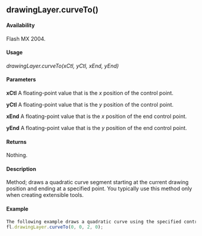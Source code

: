 ## drawingLayer.curveTo()

#### Availability

Flash MX 2004.

#### Usage

*drawingLayer.curveTo(xCtl, yCtl, xEnd, yEnd)*

#### Parameters

**xCtl** A floating-point value that is the *x* position of the control point.

**yCtl** A floating-point value that is the *y* position of the control point. 

**xEnd** A floating-point value that is the *x* position of the end control point. 

**yEnd** A floating-point value that is the *y* position of the end control point.

#### Returns

Nothing.

#### Description

Method; draws a quadratic curve segment starting at the current drawing position and ending at a specified point. You typically use this method only when creating extensible tools.

#### Example

```javascript
The following example draws a quadratic curve using the specified control points:
fl.drawingLayer.curveTo(0, 0, 2, 0);

```